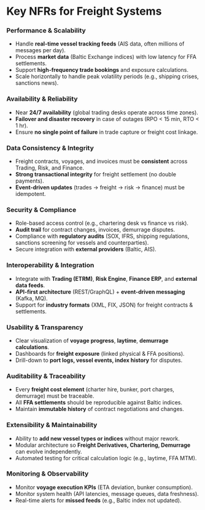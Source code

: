 # Key NFRs for Freight Systems

### Performance & Scalability

* Handle **real-time vessel tracking feeds** (AIS data, often millions of messages per day).
* Process **market data** (Baltic Exchange indices) with low latency for FFA settlements.
* Support **high-frequency trade bookings** and exposure calculations.
* Scale horizontally to handle peak volatility periods (e.g., shipping crises, sanctions news).



### Availability & Reliability

* Near **24/7 availability** (global trading desks operate across time zones).
* **Failover and disaster recovery** in case of outages (RPO < 15 min, RTO < 1 hr).
* Ensure **no single point of failure** in trade capture or freight cost linkage.



### Data Consistency & Integrity

* Freight contracts, voyages, and invoices must be **consistent** across Trading, Risk, and Finance.
* **Strong transactional integrity** for freight settlement (no double payments).
* **Event-driven updates** (trades → freight → risk → finance) must be idempotent.



### Security & Compliance

* Role-based access control (e.g., chartering desk vs finance vs risk).
* **Audit trail** for contract changes, invoices, demurrage disputes.
* Compliance with **regulatory audits** (SOX, IFRS, shipping regulations, sanctions screening for vessels and counterparties).
* Secure integration with **external providers** (Baltic, AIS).



### Interoperability & Integration

* Integrate with **Trading (ETRM)**, **Risk Engine**, **Finance ERP**, and **external data feeds**.
* **API-first architecture** (REST/GraphQL) + **event-driven messaging** (Kafka, MQ).
* Support for **industry formats** (XML, FIX, JSON) for freight contracts & settlements.



### Usability & Transparency

* Clear visualization of **voyage progress**, **laytime**, **demurrage calculations**.
* Dashboards for **freight exposure** (linked physical & FFA positions).
* Drill-down to **port logs, vessel events, index history** for disputes.



### Auditability & Traceability

* Every **freight cost element** (charter hire, bunker, port charges, demurrage) must be traceable.
* All **FFA settlements** should be reproducible against Baltic indices.
* Maintain **immutable history** of contract negotiations and changes.



### Extensibility & Maintainability

* Ability to **add new vessel types or indices** without major rework.
* Modular architecture so **Freight Derivatives, Chartering, Demurrage** can evolve independently.
* Automated testing for critical calculation logic (e.g., laytime, FFA MTM).



### Monitoring & Observability

* Monitor **voyage execution KPIs** (ETA deviation, bunker consumption).
* Monitor system health (API latencies, message queues, data freshness).
* Real-time alerts for **missed feeds** (e.g., Baltic index not updated).
